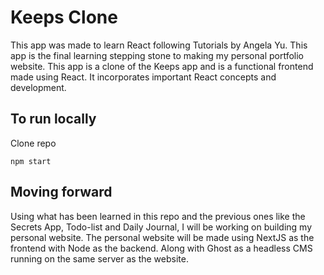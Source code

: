 # Keeps Clone

This app was made to learn React following Tutorials by Angela Yu. This app is the final learning stepping stone to making my personal portfolio website. This app is a clone of the Keeps app and is a functional frontend made using React. It incorporates important React concepts and development.

## To run locally

Clone repo

`npm start`

## Moving forward

Using what has been learned in this repo and the previous ones like the Secrets App, Todo-list and Daily Journal, I will be working on building my personal website. The personal website will be made using NextJS as the frontend with Node as the backend. Along with Ghost as a headless CMS running on the same server as the website.